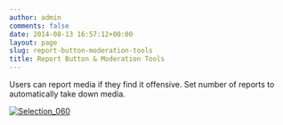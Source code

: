 ```yaml
---
author: admin
comments: false
date: 2014-08-13 16:57:12+00:00
layout: page
slug: report-button-moderation-tools
title: Report Button & Moderation Tools
---
```


Users can report media if they find it offensive. Set number of reports to automatically take down media.



[![Selection_060](http://docs.rtcamp.com/wp-content/uploads/2014/08/Selection_060.png)](http://docs.rtcamp.com/wp-content/uploads/2014/08/Selection_060.png)
